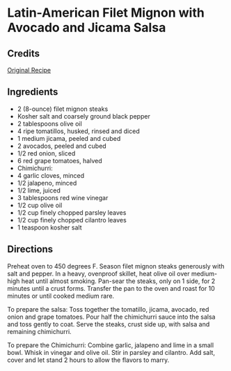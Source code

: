 # Latin-American Filet Mignon with Avocado and Jicama Salsa 

## Credits

[Original Recipe](http://www.foodtv.com/foodtv/recipe/0,6255,17191,FF.html "http://www.foodtv.com/foodtv/recipe/0,6255,17191,FF.html")

## Ingredients

- 2 (8-ounce) filet mignon steaks
- Kosher salt and coarsely ground black pepper
- 2 tablespoons olive oil
- 4 ripe tomatillos, husked, rinsed and diced 
- 1 medium jicama, peeled and cubed 
- 2 avocados, peeled and cubed
- 1/2 red onion, sliced
- 6 red grape tomatoes, halved
- Chimichurri:
- 4 garlic cloves, minced 
- 1/2 jalapeno, minced 
- 1/2 lime, juiced 
- 3 tablespoons red wine vinegar
- 1/2 cup olive oil
- 1/2 cup finely chopped parsley leaves
- 1/2 cup finely chopped cilantro leaves
- 1 teaspoon kosher salt

## Directions

Preheat oven to 450 degrees F. Season filet mignon steaks generously with salt and pepper. In a heavy, ovenproof skillet, heat olive oil over medium-high heat until almost smoking. Pan-sear the steaks, only on 1 side, for 2 minutes until a crust forms. Transfer the pan to the oven and roast for 10 minutes or until cooked medium rare.   
  
 To prepare the salsa: Toss together the tomatillo, jicama, avocado, red onion and grape tomatoes. Pour half the chimichurri sauce into the salsa and toss gently to coat. Serve the steaks, crust side up, with salsa and remaining chimichurri.   
  
 To prepare the Chimichurri: Combine garlic, jalapeno and lime in a small bowl. Whisk in vinegar and olive oil. Stir in parsley and cilantro. Add salt, cover and let stand 2 hours to allow the flavors to marry.

